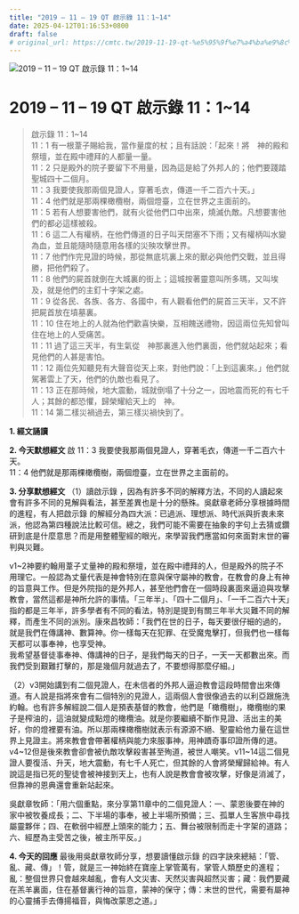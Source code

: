 ```yaml
---
title: "2019 – 11 – 19 QT 啟示錄 11：1~14"
date: 2025-04-12T01:16:53+0800
draft: false
# original_url: https://cmtc.tw/2019-11-19-qt-%e5%95%9f%e7%a4%ba%e9%8c%84-11%ef%bc%9a114
---
```


![2019 – 11 – 19 QT 啟示錄 11：1\~14](/images/qt.jpg   "2019 – 11 – 19 QT 啟示錄 11：1\~14")

# 2019 – 11 – 19 QT 啟示錄 11：1\~14

> 啟示錄 11：1\~14  
> 11：1 有一根葦子賜給我，當作量度的杖；且有話說：「起來！將　神的殿和祭壇，並在殿中禮拜的人都量一量。  
> 11：2 只是殿外的院子要留下不用量，因為這是給了外邦人的；他們要踐踏聖城四十二個月。  
> 11：3 我要使我那兩個見證人，穿著毛衣，傳道一千二百六十天。」  
> 11：4 他們就是那兩棵橄欖樹，兩個燈臺，立在世界之主面前的。  
> 11：5 若有人想要害他們，就有火從他們口中出來，燒滅仇敵。凡想要害他們的都必這樣被殺。  
> 11：6 這二人有權柄，在他們傳道的日子叫天閉塞不下雨；又有權柄叫水變為血，並且能隨時隨意用各樣的災殃攻擊世界。  
> 11：7 他們作完見證的時候，那從無底坑裏上來的獸必與他們交戰，並且得勝，把他們殺了。  
> 11：8 他們的屍首就倒在大城裏的街上；這城按著靈意叫所多瑪，又叫埃及，就是他們的主釘十字架之處。  
> 11：9 從各民、各族、各方、各國中，有人觀看他們的屍首三天半，又不許把屍首放在墳墓裏。  
> 11：10 住在地上的人就為他們歡喜快樂，互相餽送禮物，因這兩位先知曾叫住在地上的人受痛苦。  
> 11：11 過了這三天半，有生氣從　神那裏進入他們裏面，他們就站起來；看見他們的人甚是害怕。  
> 11：12 兩位先知聽見有大聲音從天上來，對他們說：「上到這裏來。」他們就駕著雲上了天，他們的仇敵也看見了。  
> 11：13 正在那時候，地大震動，城就倒塌了十分之一，因地震而死的有七千人；其餘的都恐懼，歸榮耀給天上的　神。  
> 11：14 第二樣災禍過去，第三樣災禍快到了。

**1. 經文誦讀**

**2.  今天默想經文**
啟 11：3 我要使我那兩個見證人，穿著毛衣，傳道一千二百六十天。  
11：4 他們就是那兩棵橄欖樹，兩個燈臺，立在世界之主面前的。

**3. 分享默想經文**
（1）讀啟示錄 ，因為有許多不同的解釋方法，不同的人讀起來會有許多不同的見解與看法，甚至差異也是十分的懸殊。吳獻章老師分享根據時間的進程，有人把啟示錄 的解經分為四大派：已過派、理想派、時代派與折衷未來派，他認為第四種說法比較可信。總之，我們可能不需要在抽象的字句上去猜或鑽研到底是什麼意思？而是用整體聖經的眼光，來學習我們應當如何來面對末世的審判與災難。

v1\~2神要約翰用葦子丈量神的殿和祭壇，並在殿中禮拜的人，但是殿外的院子不用理它。一般認為丈量代表是神會特別在意與保守屬神的教會，在教會的身上有神的旨意與工作。但是外院指的是外邦人，甚至他們會在一個時段裏面來逼迫與攻擊教會，當然這都是神所允許的事情。「三年半」、「四十二個月」、「一千二百六十天」指的都是三年半，許多學者有不同的看法，特別是提到有關三年半大災難不同的解釋，而產生不同的派別。康來昌牧師：「我們在世的日子，每天要很仔細的過的，就是我們在傳講神、數算神。你一樣每天在犯罪、在受魔鬼擊打，但我們也一樣每天都可以事奉神，也享受神。  
我希望基督徒事奉神、傳講神的日子，是我們每天的日子，一天一天都數出來。而我們受到艱難打擊的，那是幾個月就過去了，不要想得那麼仔細。」

（2）v3開始講到有二個見證人，在未信者的外邦人逼迫教會這段時間會出來傳道。有人說是指將來會有二個特別的見證人，這兩個人會很像過去的以利亞跟施洗約翰。也有許多解經說二個人是預表基督的教會，他們是「橄欖樹」，橄欖樹的果子是榨油的，這油就變成點燈的橄欖油。就是你要繼續不斷作見證、活出主的美好，你的燈裡要有油。所以那兩棵橄欖樹就表示有源源不絕、聖靈給他力量在這世界上見證主。將來教會會帶著權柄與能力來服事神，用神蹟奇事印證所傳的道。v4\~12但是後來教會卻會被仇敵攻擊殺害甚至殉道，被世人嘲笑。v11\~14這二個見證人要復活、升天，地大震動，有七千人死亡，但其餘的人會將榮耀歸給神。有人說這是指已死的聖徒會被神接到天上，也有人說是教會會被攻擊，好像是消滅了，但靠神的恩典還會重新站起來。

吳獻章牧師：「用六個重點，來分享第11章中的二個見證人：一、蒙恩後要在神的家中被牧養成長；二、下半場的事奉，被上半場所預備；三、孤單人生客旅中尋找屬靈夥伴；四、在軟弱中經歷上頭來的能力；五、舞台被限制而走十字架的道路；六、經歷為主受苦之後，被主所平反。」

**4. 今天的回應**
最後用吳獻章牧師分享，想要讀懂啟示錄 的四字訣來總結：「管、亂、藏、傳」！管，就是三一神始終在寶座上掌管萬有，掌管人類歷史的進程；亂：整個世界只會越來越亂，會有人文災害、天然災害與超然災害；藏：我們要藏在羔羊裏面，住在基督裏行神的旨意，蒙神的保守；傳：末世的世代，需要有屬神的心靈捕手去傳揚福音，與悔改蒙恩之道。」

